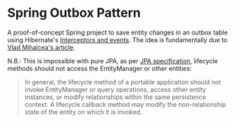 # Spring Outbox Pattern

A proof-of-concept Spring project to save entity changes in an outbox table using Hibernate's [Interceptors and events](https://docs.jboss.org/hibernate/orm/5.6/userguide/html_single/Hibernate_User_Guide.html#events). The idea is fundamentally due to [Vlad Mihalcea's article](https://vladmihalcea.com/hibernate-event-listeners).

N.B.: This is impossible with pure JPA, as per [JPA specification](https://jakarta.ee/specifications/persistence/3.1/jakarta-persistence-spec-3.1.pdf#page=107), lifecycle methods should not access the EntityManager or other entities:

> In general, the lifecycle method of a portable application should not invoke EntityManager or query operations, access other entity instances, or modify relationships within the same persistence context. A lifecycle callback method may modify the non-relationship state of the entity on which it is invoked.
